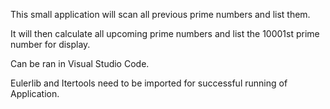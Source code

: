 This small application will scan all previous prime numbers and list them. 

It will then calculate all upcoming prime numbers and list the 10001st prime number for display.

Can be ran in Visual Studio Code.

Eulerlib and Itertools need to be imported for successful running of Application.
